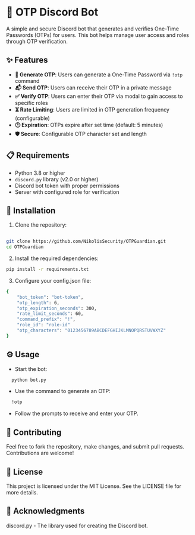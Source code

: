 # 🤖 OTP Discord Bot

A simple and secure Discord bot that generates and verifies One-Time Passwords (OTPs) for users. This bot helps manage user access and roles through OTP verification. 

## ✨ Features

- **🔑 Generate OTP**: Users can generate a One-Time Password via `!otp` command
- **📬 Send OTP**: Users can receive their OTP in a private message
- **✅ Verify OTP**: Users can enter their OTP via modal to gain access to specific roles
- **⏳ Rate Limiting**: Users are limited in OTP generation frequency (configurable)
- **🕒 Expiration**: OTPs expire after set time (default: 5 minutes)
- **🛡️ Secure**: Configurable OTP character set and length

## 📋 Requirements

- Python 3.8 or higher
- `discord.py` library (v2.0 or higher)
- Discord bot token with proper permissions
- Server with configured role for verification

## 🚀 Installation

1. Clone the repository:
  ```bash
   
  git clone https://github.com/NikolisSecurity/OTPGuardian.git
  cd OTPGuardian
  ```
2. Install the required dependencies:
  ``` bash
  pip install -r requirements.txt
  ```
3. Configure your config.json file:
  ```bash
  {
      "bot_token": "bot-token",
      "otp_length": 6,
      "otp_expiration_seconds": 300,
      "rate_limit_seconds": 60,
      "command_prefix": "!",
      "role_id": "role-id"
      "otp_characters": "0123456789ABCDEFGHIJKLMNOPQRSTUVWXYZ"
  }
  ```

## ⚙️ Usage

- Start the bot:
``` bash
  python bot.py
```

- Use the command to generate an OTP:
```bash
  !otp
```

- Follow the prompts to receive and enter your OTP.

## 🤝 Contributing
Feel free to fork the repository, make changes, and submit pull requests. Contributions are welcome!

## 📜 License
This project is licensed under the MIT License. See the LICENSE file for more details.

## 💖 Acknowledgments
discord.py - The library used for creating the Discord bot.
